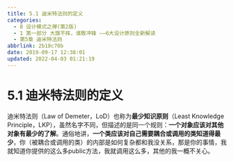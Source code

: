 ```yaml
---
title: 5.1 迪米特法则的定义
categories: 
  - 8 设计模式之禅(第2版)
  - 1 第一部分 大旗不挥，谁敢冲锋 ——6大设计原则全新解读
  - 第5章 迪米特法则
abbrlink: 2b18c70b
date: 2019-09-17 12:38:01
updated: 2022-04-03 01:21:19
---
```

# 5.1 迪米特法则的定义 #
迪米特法则（Law of Demeter，LoD）也称为**最少知识原则**（Least Knowledge Principle，LKP），虽然名字不同，但描述的是同一个规则：**一个对象应该对其他对象有最少的了解**。通俗地讲，**一个类应该对自己需要耦合或调用的类知道得最少**，你（被耦合或调用的类）的内部是如何复杂都和我没关系，那是你的事情，我就知道你提供的这么多public方法，我就调用这么多，其他的我一概不关心。

